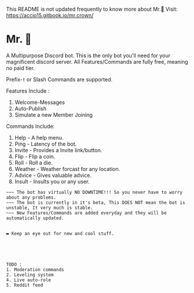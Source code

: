This README is not updated frequently to know more about Mr.👑
Visit:
https://accio15.gitbook.io/mr.crown/

# **Mr. 👑**

A Multipurpose Discord bot.
This is the only bot you'll need for your magnificent discord server.
All Features/Commands are fully free, meaning no paid tier.

Prefix-**`!`** or Slash Commands are supported.

Features Include :

1. Welcome-Messages
2. Auto-Publish
3. Simulate a new Member Joining

Commands Include:

1. Help - A help menu.
2. Ping - Latency of the bot.
3. Invite - Provides a Invite link/button.
4. Flip - Flip a coin.
5. Roll - Roll a die.
6. Weather - Weather forcast for any location.
7. Advice - Gives valuable advice.
8. Insult - Insults you or any user.

```All your server specific settings are stored on a Cloud-Based Database.
~~~ The bot has virtually NO DOWNTIME!!! So you never have to worry about any problems.
~~~ The bot is currently in it's beta, This DOES NOT mean the bot is unstable, It very much is stable.
~~~ New Features/Commands are added everyday and they will be automatically updated.


▬ Keep an eye out for new and cool stuff.





TODO :
1. Moderation commands
2. Leveling system
4. Live auto-role
5. Reddit feed
```
